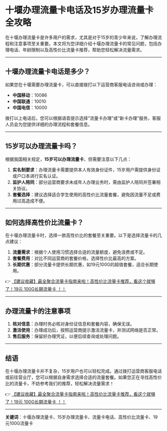 # 十堰办理流量卡电话及15岁办理流量卡全攻略

在十堰办理流量卡是许多用户的需求，尤其是对于15岁的青少年来说，了解办理流程和注意事项至关重要。本文将为您详细介绍十堰办理流量卡的常见问题，包括办理电话、年龄限制以及高性价比流量卡推荐，帮助您轻松解决流量需求。

---

## 十堰办理流量卡电话是多少？

如果您在十堰需要办理流量卡，可以直接拨打以下运营商客服电话咨询或办理：

- **中国移动**：10086  
- **中国联通**：10010  
- **中国电信**：10000  

拨打以上电话后，您可以根据语音提示选择“流量卡办理”或“新卡办理”服务，客服人员会为您提供详细的办理流程和套餐信息。

---

## 15岁可以办理流量卡吗？

根据我国相关规定，**15岁可以办理流量卡**，但需要注意以下几点：

1. **实名制要求**：办理流量卡需要提供本人有效身份证件，15岁用户需提供身份证或户口本进行实名认证。  
2. **监护人陪同**：部分运营商要求未成年人办理业务时，需由监护人陪同并签署相关协议。  
3. **套餐选择**：建议选择适合学生使用的高性价比流量套餐，避免因流量不足或费用过高造成不便。

---

## 如何选择高性价比流量卡？

在十堰办理流量卡时，选择一款高性价比的套餐至关重要。以下是选择流量卡的几点建议：

1. **流量需求**：根据个人使用习惯选择合适的流量额度，避免浪费或不足。  
2. **套餐费用**：对比不同运营商的套餐价格，选择性价比最高的方案。  
3. **长期优惠**：部分流量卡提供长期优惠，如19元100G的超值套餐，适合长期使用。  

👉 [【建议收藏】最全聚合流量卡指南来啦！高性价比流量卡推荐，看这个就够了！19元 100G长期流量卡 ！！](https://bit.ly/Liuliangka)

---

## 办理流量卡的注意事项

1. **核对信息**：办理时务必核对身份证信息和套餐内容，确保无误。  
2. **激活使用**：办理成功后，按照运营商提示激活流量卡，并测试网络是否正常。  
3. **售后服务**：保留好办理凭证，以便后续查询或处理问题。

---

## 结语

在十堰办理流量卡并不复杂，15岁用户也可以轻松完成。通过拨打运营商客服电话或前往营业厅，您可以根据自身需求选择合适的流量套餐。如果您正在寻找高性价比的流量卡，不妨参考我们的推荐，轻松解决流量需求！

👉 [【建议收藏】最全聚合流量卡指南来啦！高性价比流量卡推荐，看这个就够了！19元 100G长期流量卡 ！！](https://bit.ly/Liuliangka)

---

**关键词**：十堰办理流量卡、15岁办理流量卡、流量卡电话、高性价比流量卡、19元100G流量卡